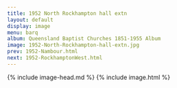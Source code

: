 ```yaml
---
title: 1952 North Rockhampton hall extn
layout: default
display: image
menu: barq
album: Queensland Baptist Churches 1851-1955 Album
image: 1952-North-Rockhampton-hall-extn.jpg
prev: 1952-Nambour.html
next: 1952-RockhamptonWest.html
---
```

{% include image-head.md %}
{% include image.html %}